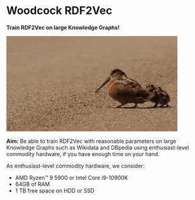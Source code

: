 # Woodcock RDF2Vec

**Train RDF2Vec on large Knowledge Graphs!**

![Woodcock dancing](docs/graphics/woodcock.gif)

**Aim:** Be able to train RDF2Vec with reasonable parameters on large Knowledge
Graphs such as Wikidata and DBpedia using enthusiast-level commodity hardware, 
if you have enough time on your hand.

As enthusiast-level commodity hardware, we consider:
* AMD Ryzen™ 9 5900 or Intel Core i9-10900K
* 64GB of RAM
* 1 TB free space on HDD or SSD
